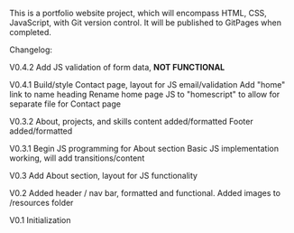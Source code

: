 This is a portfolio website project, which will encompass HTML, CSS, JavaScript, with Git version control. It will be published to GitPages when completed.

Changelog:

V0.4.2
Add JS validation of form data, **NOT FUNCTIONAL**

V0.4.1
Build/style Contact page, layout for JS email/validation
Add "home" link to name heading
Rename home page JS to "homescript" to allow for separate file for Contact page

V0.3.2
About, projects, and skills content added/formatted
Footer added/formatted

V0.3.1
Begin JS programming for About section
Basic JS implementation working, will add transitions/content

V0.3
Add About section, layout for JS functionality

V0.2
Added header / nav bar, formatted and functional.
Added images to /resources folder

V0.1
Initialization